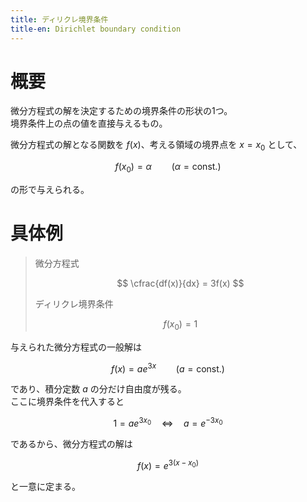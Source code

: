 ```yaml
---
title: ディリクレ境界条件
title-en: Dirichlet boundary condition
---
```

# 概要

微分方程式の解を決定するための境界条件の形状の1つ。  
境界条件上の点の値を直接与えるもの。

微分方程式の解となる関数を $f(x)$、考える領域の境界点を $x=x_0$ として、

$$
f(x_0) = \alpha \qquad (\alpha = \mathrm{const.})
$$

の形で与えられる。


# 具体例

> 微分方程式
> 
> $$
\cfrac{df(x)}{dx} = 3f(x)
$$
> 
> ディリクレ境界条件
> 
> $$
f(x_0) = 1
$$

与えられた微分方程式の一般解は

$$
f(x) = a e^{3x} \qquad (a = \mathrm{const.})
$$

であり、積分定数 $a$ の分だけ自由度が残る。  
ここに境界条件を代入すると

$$
1 = a e^{3x_0} \quad \Longleftrightarrow \quad a = e^{-3x_0}
$$

であるから、微分方程式の解は

$$
f(x) = e^{3(x-x_0)}
$$

と一意に定まる。